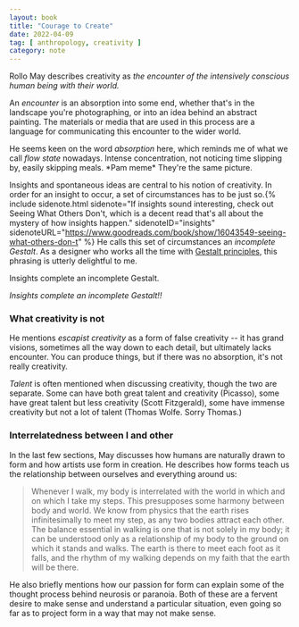```yaml
---
layout: book
title: "Courage to Create"
date: 2022-04-09
tag: [ anthropology, creativity ]
category: note
---
```


Rollo May describes creativity as *the encounter of the intensively conscious human being with their world.*

An *encounter* is an absorption into some end, whether that's in the landscape you're photographing, or into an idea behind an abstract painting. The materials or media that are used in this process are a language for communicating this encounter to the wider world.

He seems keen on the word *absorption* here, which reminds me of what we call *flow state* nowadays. Intense concentration, not noticing time slipping by, easily skipping meals. &#42;Pam meme&#42; They're the same picture.

Insights and spontaneous ideas are central to his notion of creativity. In order for an insight to occur, a set of circumstances has to be just so.{% include sidenote.html sidenote="If insights sound interesting, check out Seeing What Others Don't, which is a decent read that's all about the mystery of how insights happen." sidenoteID="insights" sidenoteURL="https://www.goodreads.com/book/show/16043549-seeing-what-others-don-t" %} He calls this set of circumstances an *incomplete Gestalt*. As a designer who works all the time with [Gestalt principles](https://www.interaction-design.org/literature/topics/gestalt-principles), this phrasing is utterly delightful to me.

Insights complete an incomplete Gestalt. 

*Insights complete an incomplete Gestalt!!*

### What creativity is not

He mentions *escapist creativity* as a form of false creativity -- it has grand visions, sometimes all the way down to each detail, but ultimately lacks encounter. You can produce things, but if there was no absorption, it's not really creativity. 

*Talent* is often mentioned when discussing creativity, though the two are separate. Some can have both great talent and creativity (Picasso), some have great talent but less creativity (Scott Fitzgerald), some have immense creativity but not a lot of talent (Thomas Wolfe. Sorry Thomas.)

### Interrelatedness between I and other

In the last few sections, May discusses how humans are naturally drawn to form and how artists use form in creation. He describes how forms teach us the relationship between ourselves and everything around us:

<blockquote>
    <p>Whenever I walk, my body is interrelated with the world in which and on which I take my steps. This presupposes some harmony between body and world. We know from physics that the earth rises infinitesimally to meet my step, as any two bodies attract each other. The balance essential in walking is one that is not solely in my body; it can be understood only as a relationship of my body to the ground on which it stands and walks. The earth is there to meet each foot as it falls, and the rhythm of my walking depends on my faith that the earth will be there.</p>
</blockquote>

He also briefly mentions how our passion for form can explain some of the thought process behind neurosis or paranoia. Both of these are a fervent desire to make sense and understand a particular situation, even going so far as to project form in a way that may not make sense. 